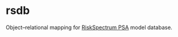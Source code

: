 # rsdb
Object–relational mapping for [RiskSpectrum PSA](https://www.lr.org/en/riskspectrum/technical-information/psa/) model database.
